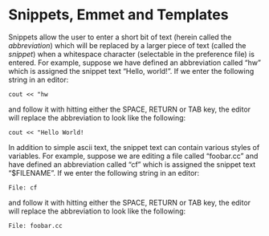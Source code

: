 # Snippets, Emmet and Templates

Snippets allow the user to enter a short bit of text (herein called the _abbreviation_) which will be
replaced by a larger piece of text (called the _snippet_) when a whitespace character (selectable in
the preference file) is entered. For example, suppose we have defined an abbreviation called “hw”
which is assigned the snippet text “Hello, world!”. If we enter the following string in an editor:

`cout << "hw`

and follow it with hitting either the SPACE, RETURN or TAB key, the editor will replace the abbreviation
to look like the following:

`cout << "Hello World!`

In addition to simple ascii text, the snippet text can contain various styles of variables. For example,
suppose we are editing a file called “foobar.cc” and have defined an abbreviation called “cf” which is
assigned the snippet text “$FILENAME”. If we enter the following string in an editor:

`File: cf`

and follow it with hitting either the SPACE, RETURN or TAB key, the editor will replace the abbreviation
to look like the following:

`File: foobar.cc`

